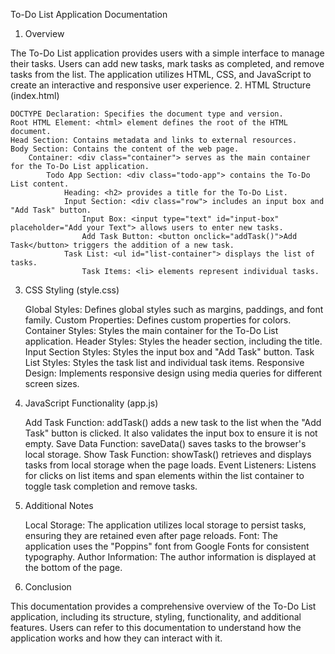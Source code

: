 To-Do List Application Documentation

1. Overview

The To-Do List application provides users with a simple interface to manage their tasks. Users can add new tasks, mark tasks as completed, and remove tasks from the list. The application utilizes HTML, CSS, and JavaScript to create an interactive and responsive user experience.
2. HTML Structure (index.html)

    DOCTYPE Declaration: Specifies the document type and version.
    Root HTML Element: <html> element defines the root of the HTML document.
    Head Section: Contains metadata and links to external resources.
    Body Section: Contains the content of the web page.
        Container: <div class="container"> serves as the main container for the To-Do List application.
            Todo App Section: <div class="todo-app"> contains the To-Do List content.
                Heading: <h2> provides a title for the To-Do List.
                Input Section: <div class="row"> includes an input box and "Add Task" button.
                    Input Box: <input type="text" id="input-box" placeholder="Add your Text"> allows users to enter new tasks.
                    Add Task Button: <button onclick="addTask()">Add Task</button> triggers the addition of a new task.
                Task List: <ul id="list-container"> displays the list of tasks.
                    Task Items: <li> elements represent individual tasks.

3. CSS Styling (style.css)

    Global Styles: Defines global styles such as margins, paddings, and font family.
    Custom Properties: Defines custom properties for colors.
    Container Styles: Styles the main container for the To-Do List application.
    Header Styles: Styles the header section, including the title.
    Input Section Styles: Styles the input box and "Add Task" button.
    Task List Styles: Styles the task list and individual task items.
    Responsive Design: Implements responsive design using media queries for different screen sizes.

4. JavaScript Functionality (app.js)

    Add Task Function: addTask() adds a new task to the list when the "Add Task" button is clicked. It also validates the input box to ensure it is not empty.
    Save Data Function: saveData() saves tasks to the browser's local storage.
    Show Task Function: showTask() retrieves and displays tasks from local storage when the page loads.
    Event Listeners: Listens for clicks on list items and span elements within the list container to toggle task completion and remove tasks.

5. Additional Notes

    Local Storage: The application utilizes local storage to persist tasks, ensuring they are retained even after page reloads.
    Font: The application uses the "Poppins" font from Google Fonts for consistent typography.
    Author Information: The author information is displayed at the bottom of the page.

6. Conclusion

This documentation provides a comprehensive overview of the To-Do List application, including its structure, styling, functionality, and additional features. Users can refer to this documentation to understand how the application works and how they can interact with it.
